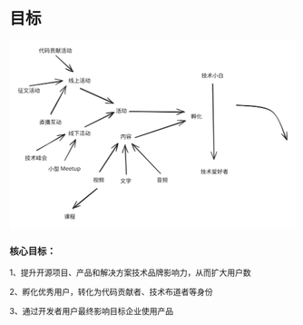# 目标



<img src=".gitbook/assets/file.excalidraw.svg" alt="" class="gitbook-drawing">

### 核心目标：

1、提升开源项目、产品和解决方案技术品牌影响力，从而扩大用户数

2、孵化优秀用户，转化为代码贡献者、技术布道者等身份

3、通过开发者用户最终影响目标企业使用产品
